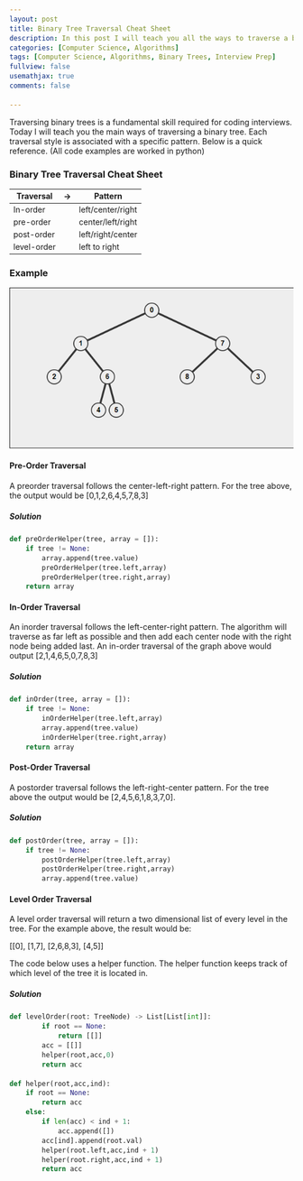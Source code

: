 ```yaml
---
layout: post
title: Binary Tree Traversal Cheat Sheet
description: In this post I will teach you all the ways to traverse a binary tree namely; in-order traversal, pre-order traversal, post-order traversal, and level order traversal
categories: [Computer Science, Algorithms]
tags: [Computer Science, Algorithms, Binary Trees, Interview Prep]
fullview: false
usemathjax: true
comments: false

---
```


Traversing binary trees is a fundamental skill required for coding interviews. Today I will teach you the main ways of traversing a binary tree. Each traversal style is associated with a specific pattern. Below is a quick reference. (All code examples are worked in python)

### Binary Tree Traversal Cheat Sheet

| Traversal   | ->   | Pattern           |
| ----------- | ---- | ----------------- |
| In-order    |      | left/center/right |
| pre-order   |      | center/left/right |
| post-order  |      | left/right/center |
| level-order |      | left to right     |

### Example

![binary-tree](/assets/images/binary-tree.PNG)

#### Pre-Order Traversal

A preorder traversal follows the center-left-right pattern. For the tree above, the output would be [0,1,2,6,4,5,7,8,3]

##### Solution

```python
def preOrderHelper(tree, array = []):
	if tree != None:
		array.append(tree.value)
		preOrderHelper(tree.left,array)
		preOrderHelper(tree.right,array)
    return array
```

#### In-Order Traversal

An inorder traversal follows the left-center-right pattern. The algorithm will traverse as far left as possible and then add each center node with the right node being added last. An in-order traversal of the graph above would output [2,1,4,6,5,0,7,8,3]

##### Solution

```python
def inOrder(tree, array = []):
	if tree != None:
		inOrderHelper(tree.left,array)
		array.append(tree.value)
		inOrderHelper(tree.right,array)
	return array
```

#### Post-Order Traversal

A postorder traversal follows the left-right-center pattern. For the tree above the output would be [2,4,5,6,1,8,3,7,0].

##### Solution

```python
def postOrder(tree, array = []):
	if tree != None:
		postOrderHelper(tree.left,array)
		postOrderHelper(tree.right,array)
		array.append(tree.value)
```

#### Level Order Traversal

A level order traversal will return a two dimensional list of every level in the tree. For the example above, the result would be:

[[0], [1,7], [2,6,8,3], [4,5]]

The code below uses a helper function. The helper function keeps track of which level of the tree it is located in. 

##### Solution

```python
def levelOrder(root: TreeNode) -> List[List[int]]:
        if root == None:
            return [[]]
        acc = [[]]
        helper(root,acc,0)
        return acc
    
def helper(root,acc,ind):
    if root == None:
        return acc
    else:
        if len(acc) < ind + 1:
            acc.append([])
        acc[ind].append(root.val)
        helper(root.left,acc,ind + 1)
        helper(root.right,acc,ind + 1)
        return acc
```



